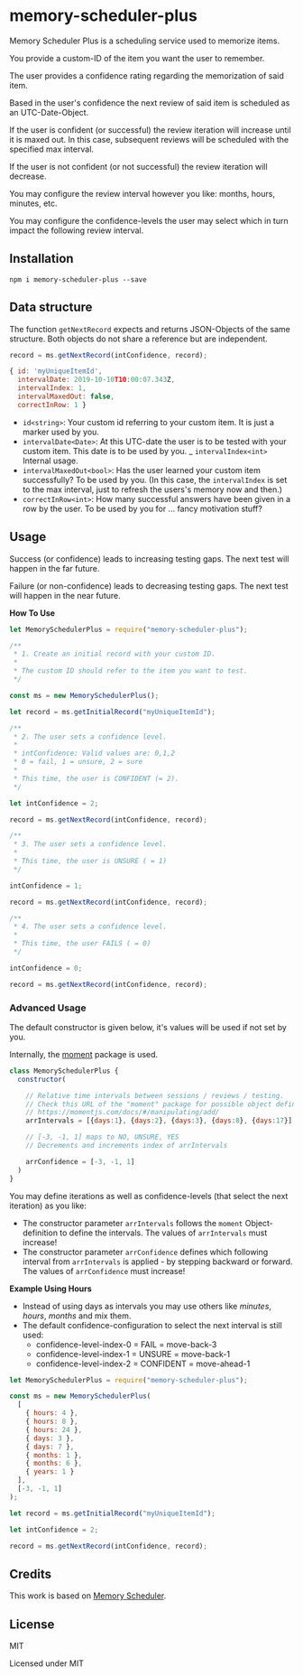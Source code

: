 # memory-scheduler-plus

Memory Scheduler Plus is a scheduling service used to memorize items.

You provide a custom-ID of the item you want the user to remember.

The user provides a confidence rating regarding the memorization of said item.

Based in the user's confidence the next review of said item is scheduled as an UTC-Date-Object.

If the user is confident (or successful) the review iteration will increase until it is maxed out. In this case, subsequent reviews will be scheduled with the specified max interval.

If the user is not confident (or not successful) the review iteration will decrease.

You may configure the review interval however you like: months, hours, minutes, etc.

You may configure the confidence-levels the user may select which in turn impact the following review interval.

## Installation

```shell
npm i memory-scheduler-plus --save
```

## Data structure

The function `getNextRecord` expects and returns JSON-Objects of the same structure. Both objects do not share a reference but are independent.

```javascript
record = ms.getNextRecord(intConfidence, record);
```

```javascript
{ id: 'myUniqueItemId',
  intervalDate: 2019-10-10T10:00:07.343Z,
  intervalIndex: 1,
  intervalMaxedOut: false,
  correctInRow: 1 }
```

- `id<string>`: Your custom id referring to your custom item. It is just a marker used by you.
- `intervalDate<Date>`:  At this UTC-date the user is to be tested with your custom item. This date is to be used by you. _ `intervalIndex<int>` Internal usage.
- `intervalMaxedOut<bool>`:  Has the user learned your custom item successfully? To be used by you. (In this case, the `intervalIndex` is set to the max interval, just to refresh the users's memory now and then.)
- `correctInRow<int>`: How many successful answers have been given in a row by the user. To be used by you for ... fancy motivation stuff?

## Usage

Success (or confidence) leads to increasing testing gaps. The next test will happen in the far future.

Failure (or non-confidence) leads to decreasing testing gaps. The next test will happen in the near future.

**How To Use**

```javascript
let MemorySchedulerPlus = require("memory-scheduler-plus");

/**
 * 1. Create an initial record with your custom ID.
 *
 * The custom ID should refer to the item you want to test.
 */

const ms = new MemorySchedulerPlus();

let record = ms.getInitialRecord("myUniqueItemId");

/**
 * 2. The user sets a confidence level.
 *
 * intConfidence: Valid values are: 0,1,2
 * 0 = fail, 1 = unsure, 2 = sure
 *
 * This time, the user is CONFIDENT (= 2).
 */

let intConfidence = 2;

record = ms.getNextRecord(intConfidence, record);

/**
 * 3. The user sets a confidence level.
 *
 * This time, the user is UNSURE ( = 1)
 */

intConfidence = 1;

record = ms.getNextRecord(intConfidence, record);

/**
 * 4. The user sets a confidence level.
 *
 * This time, the user FAILS ( = 0)
 */

intConfidence = 0;

record = ms.getNextRecord(intConfidence, record);
```

### Advanced Usage

The default constructor is given below, it's values will be used if not set by you.

Internally, the [moment](https://momentjs.com/docs/#/manipulating/add/) package is used.

```javascript
class MemorySchedulerPlus {
  constructor(

    // Relative time intervals between sessions / reviews / testing.
    // Check this URL of the "moment" package for possible object definitions:
    // https://momentjs.com/docs/#/manipulating/add/
    arrIntervals = [{days:1}, {days:2}, {days:3}, {days:8}, {days:17}],

    // [-3, -1, 1] maps to NO, UNSURE, YES
    // Decrements and increments index of arrIntervals

    arrConfidence = [-3, -1, 1]
  )
}
```

You may define iterations as well as confidence-levels (that select the next iteration) as you like:

- The constructor parameter `arrIntervals` follows the `moment` Object-definition to define the intervals. The values of `arrIntervals` must increase!
- The constructor parameter `arrConfidence` defines which following interval from `arrIntervals` is applied - by stepping backward or forward. The values of `arrConfidence` must increase!

**Example Using Hours**

- Instead of using days as intervals you may use others like _minutes_, _hours_, _months_ and mix them.
- The default confidence-configuration to select the next interval is still used:
  - confidence-level-index-0 = FAIL = move-back-3
  - confidence-level-index-1 = UNSURE = move-back-1
  - confidence-level-index-2 = CONFIDENT = move-ahead-1

```javascript
let MemorySchedulerPlus = require("memory-scheduler-plus");

const ms = new MemorySchedulerPlus(
  [
    { hours: 4 },
    { hours: 8 },
    { hours: 24 },
    { days: 3 },
    { days: 7 },
    { months: 1 },
    { months: 6 },
    { years: 1 }
  ],
  [-3, -1, 1]
);

let record = ms.getInitialRecord("myUniqueItemId");

let intConfidence = 2;

record = ms.getNextRecord(intConfidence, record);
```

## Credits

This work is based on [Memory Scheduler](https://www.npmjs.com/package/memory-scheduler).

## License

MIT

Licensed under MIT
